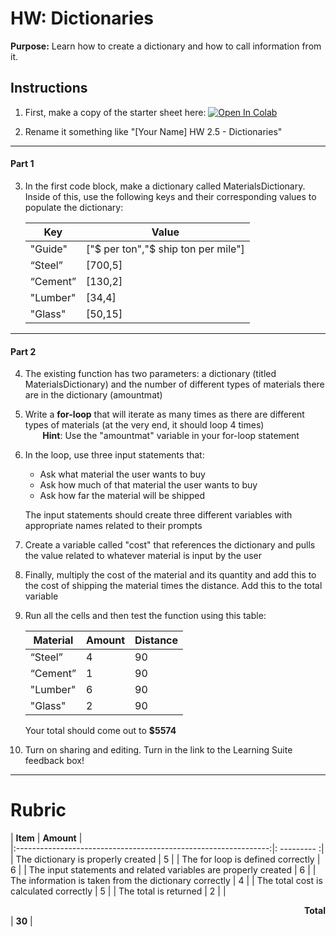 #  HW: Dictionaries

**Purpose:** Learn how to create a dictionary and how to call information from it.

## Instructions
1. First, make a copy of the starter sheet here: <a href="https://colab.research.google.com/github/byu-cce270/content/blob/main/docs/unit2/dictionaries/Starter_Sheet_HW_Dictionaries.ipynb" target="_parent"><img src="https://colab.research.google.com/assets/colab-badge.svg" alt="Open In Colab"/></a>

2. Rename it something like "[Your Name] HW 2.5 - Dictionaries"

---

#### Part 1
3. In the first code block, make a dictionary called MaterialsDictionary. Inside of this, use the following keys and their corresponding values to populate the dictionary:

   | Key      |             Value|
      |----------| ------------------------------------
   | "Guide"  |  ["$ per ton","$ ship ton per mile"] |
   | “Steel”  |  [700,5] |
   | “Cement” |  [130,2]|
   | "Lumber" |  [34,4]|
   |  "Glass" |  [50,15]|

---

#### Part 2
4. The existing function has two parameters: a dictionary (titled MaterialsDictionary) and the number of different types of materials there are in the dictionary (amountmat)
5. Write a **for-loop** that will iterate as many times as there are different types of materials (at the very end, it should loop 4 times)
    <br>&nbsp;&nbsp;&nbsp;&nbsp;&nbsp;&nbsp;&nbsp;**Hint**: Use the "amountmat" variable in your for-loop statement</br>
6. In the loop, use three input statements that:
   
      - Ask what material the user wants to buy
      - Ask how much of that material the user wants to buy
      - Ask how far the material will be shipped
     
      The input statements should create three different variables with appropriate names related to their prompts

7. Create a variable called "cost" that references the dictionary and pulls the value related to whatever material is input by the user
8. Finally, multiply the cost of the material and its quantity and add this to the cost of shipping the material times the distance. Add this to the total variable
9. Run all the cells and then test the function using this table:
    
   | Material | Amount | Distance |
      |----------|--------|----------
   | “Steel”  | 4      | 90       |
   | “Cement” | 1      | 90       |
   | "Lumber" | 6      | 90       |
   | "Glass"  | 2      | 90       |

   Your total should come out to **$5574**
  
 10. Turn on sharing and editing. Turn in the link to the Learning Suite feedback box!

---

# Rubric

|                            **Item**                             |  **Amount**  |  
|:---------------------------------------------------------------:|: ---------  :|
|               The dictionary is properly created                |       5      |
|                The for loop is defined correctly                |       6      |
| The input statements and related variables are properly created |       6      |
|     The information is taken from the dictionary correctly      |       4      |
|             The total cost is calculated correctly              |       5      |
|                      The total is returned                      |       2      |
|         <div style="text-align: right">**Total**</div>          |    **30**    |
